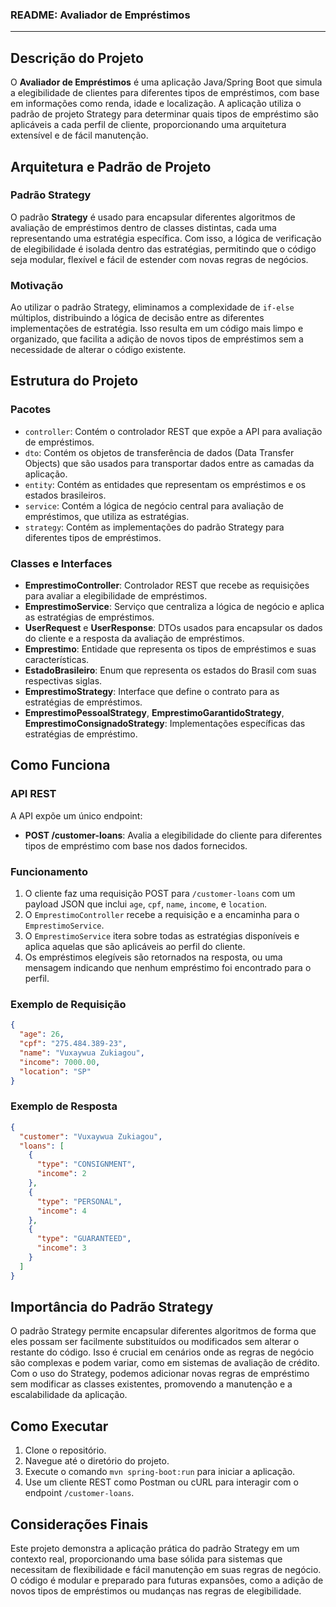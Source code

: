 ### README: Avaliador de Empréstimos

---

## Descrição do Projeto

O **Avaliador de Empréstimos** é uma aplicação Java/Spring Boot que simula a elegibilidade de clientes para diferentes tipos de empréstimos, com base em informações como renda, idade e localização. A aplicação utiliza o padrão de projeto Strategy para determinar quais tipos de empréstimo são aplicáveis a cada perfil de cliente, proporcionando uma arquitetura extensível e de fácil manutenção.

## Arquitetura e Padrão de Projeto

### Padrão Strategy

O padrão **Strategy** é usado para encapsular diferentes algoritmos de avaliação de empréstimos dentro de classes distintas, cada uma representando uma estratégia específica. Com isso, a lógica de verificação de elegibilidade é isolada dentro das estratégias, permitindo que o código seja modular, flexível e fácil de estender com novas regras de negócios.

### Motivação

Ao utilizar o padrão Strategy, eliminamos a complexidade de `if-else` múltiplos, distribuindo a lógica de decisão entre as diferentes implementações de estratégia. Isso resulta em um código mais limpo e organizado, que facilita a adição de novos tipos de empréstimos sem a necessidade de alterar o código existente.

## Estrutura do Projeto

### Pacotes

- `controller`: Contém o controlador REST que expõe a API para avaliação de empréstimos.
- `dto`: Contém os objetos de transferência de dados (Data Transfer Objects) que são usados para transportar dados entre as camadas da aplicação.
- `entity`: Contém as entidades que representam os empréstimos e os estados brasileiros.
- `service`: Contém a lógica de negócio central para avaliação de empréstimos, que utiliza as estratégias.
- `strategy`: Contém as implementações do padrão Strategy para diferentes tipos de empréstimos.

### Classes e Interfaces

- **EmprestimoController**: Controlador REST que recebe as requisições para avaliar a elegibilidade de empréstimos.
- **EmprestimoService**: Serviço que centraliza a lógica de negócio e aplica as estratégias de empréstimos.
- **UserRequest** e **UserResponse**: DTOs usados para encapsular os dados do cliente e a resposta da avaliação de empréstimos.
- **Emprestimo**: Entidade que representa os tipos de empréstimos e suas características.
- **EstadoBrasileiro**: Enum que representa os estados do Brasil com suas respectivas siglas.
- **EmprestimoStrategy**: Interface que define o contrato para as estratégias de empréstimos.
- **EmprestimoPessoalStrategy**, **EmprestimoGarantidoStrategy**, **EmprestimoConsignadoStrategy**: Implementações específicas das estratégias de empréstimo.

## Como Funciona

### API REST

A API expõe um único endpoint:

- **POST /customer-loans**: Avalia a elegibilidade do cliente para diferentes tipos de empréstimo com base nos dados fornecidos.

### Funcionamento

1. O cliente faz uma requisição POST para `/customer-loans` com um payload JSON que inclui `age`, `cpf`, `name`, `income`, e `location`.
2. O `EmprestimoController` recebe a requisição e a encaminha para o `EmprestimoService`.
3. O `EmprestimoService` itera sobre todas as estratégias disponíveis e aplica aquelas que são aplicáveis ao perfil do cliente.
4. Os empréstimos elegíveis são retornados na resposta, ou uma mensagem indicando que nenhum empréstimo foi encontrado para o perfil.

### Exemplo de Requisição

```json
{
  "age": 26,
  "cpf": "275.484.389-23",
  "name": "Vuxaywua Zukiagou",
  "income": 7000.00,
  "location": "SP"
}
```

### Exemplo de Resposta

```json
{
  "customer": "Vuxaywua Zukiagou",
  "loans": [
    {
      "type": "CONSIGNMENT",
      "income": 2
    },
    {
      "type": "PERSONAL",
      "income": 4
    },
    {
      "type": "GUARANTEED",
      "income": 3
    }
  ]
}
```

## Importância do Padrão Strategy

O padrão Strategy permite encapsular diferentes algoritmos de forma que eles possam ser facilmente substituídos ou modificados sem alterar o restante do código. Isso é crucial em cenários onde as regras de negócio são complexas e podem variar, como em sistemas de avaliação de crédito. Com o uso do Strategy, podemos adicionar novas regras de empréstimo sem modificar as classes existentes, promovendo a manutenção e a escalabilidade da aplicação.

## Como Executar

1. Clone o repositório.
2. Navegue até o diretório do projeto.
3. Execute o comando `mvn spring-boot:run` para iniciar a aplicação.
4. Use um cliente REST como Postman ou cURL para interagir com o endpoint `/customer-loans`.

## Considerações Finais

Este projeto demonstra a aplicação prática do padrão Strategy em um contexto real, proporcionando uma base sólida para sistemas que necessitam de flexibilidade e fácil manutenção em suas regras de negócio. O código é modular e preparado para futuras expansões, como a adição de novos tipos de empréstimos ou mudanças nas regras de elegibilidade.

